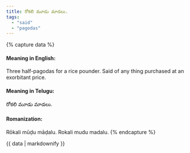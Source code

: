 ```yaml
---
title: రోకలి మూడు మాడలు.
tags:
  - "said"
  - "pagodas"
---
```


{% capture data %}
#### Meaning in English:
Three half-pagodas for a rice pounder.
Said of any thing purchased at an exorbitant price.

#### Meaning in Telugu:
రోకలి మూడు మాడలు.

#### Romanization:
Rōkali mūḍu māḍalu.
Rokali mudu madalu.
{% endcapture %}

{{ data | markdownify }}


